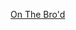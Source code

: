 ---
layout: post
wordpress_id: 844
wordpress_url: http://noesbueno.com/archives/844
date: '2010-11-04 10:01:05 -0500'
date_gmt: '2010-11-04 15:01:05 -0500'
body: |
  <p><a href="http://feedproxy.google.com/~r/wondertonic/~3/f5-T1y87HeY/1473807288">On The Bro'd</a></p>
---